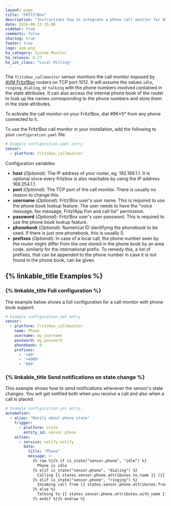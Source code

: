 ```yaml
---
layout: page
title: "FRITZ!Box"
description: "Instructions how to integrate a phone call monitor for AVM FRITZ!Box routers into Home Assistant."
date: 2016-08-13 15:00
sidebar: true
comments: false
sharing: true
footer: true
logo: avm.png
ha_category: System Monitor
ha_release: 0.27
ha_iot_class: "Local Polling"
---
```



The `fritzbox_callmonitor` sensor monitors the call monitor exposed by [AVM Fritz!Box](http://avm.de/produkte/fritzbox/) routers
on TCP port 1012. It will assume the values `idle`, `ringing`, `dialing`, or `talking` with the phone numbers involved contained in the state attributes.
It can also access the internal phone book of the router to look up the names corresponding to the phone numbers and store them in the state attributes.

To activate the call monitor on your Fritz!Box, dial #96\*5\* from any phone connected to it.

To use the Fritz!Box call monitor in your installation, add the following to your `configuration.yaml` file:

```yaml
# Example configuration.yaml entry
sensor:
  - platform: fritzbox_callmonitor
```

Configuration variables:

- **host** (*Optional*): The IP address of your router, eg. 192.168.1.1. It is optional since every fritzbox is also reachable by using the IP address 169.254.1.1.
- **port** (*Optional*): The TCP port of the call monitor. There is usually no reason to change this.
- **username** (*Optional*): Fritz!Box user's user name. This is required to use the phone book lookup feature. The user needs to have the "voice message, fax message, Fritz!App Fon and call list" permission.
- **password** (*Optional*): Fritz!Box user's user password. This is required to use the phone book lookup feature.
- **phonebook** (*Optional*): Numerical ID identifying the phonebook to be used. If there is just one phonebook, this is usually 0.
- **prefixes** (*Optional*): In case of a local call, the phone number seen by the router might differ from the one stored in the phone book by an area code, similarly for the international prefix. To remedy this, a list of prefixes, that can be appended to the phone number in case it is not found in the phone book, can be given.

## {% linkable_title Examples %}

### {% linkable_title Full configuration %}

The example below shows a full configuration for a call monitor with phone book support.

```yaml
# Example configuration.yml entry
sensor:
  - platform: fritzbox_callmonitor
    name: Phone
    username: my_username
    password: my_password
    phonebook: 0
    prefixes:
      - '+49'
      - '+4989'
      - '089'
```

### {% linkable_title Send notifications on state change %}

This example shows how to send notifications whenever the sensor's state changes. You will get notified both when you receive a call and also when a call is placed.

```yaml
# Example configuration.yml entry.
automation:
  - alias: "Notify about phone state"
    trigger:
      - platform: state
        entity_id: sensor.phone
    action:
      - service: notify.notify
        data:
          title: "Phone"
          message: >-
            {% raw %}{% if is_state("sensor.phone", "idle") %}
              Phone is idle
            {% elif is_state("sensor.phone", "dialing") %}
              Calling {{ states.sensor.phone.attributes.to_name }} ({{ states.sensor.phone.attributes.to }})
            {% elif is_state("sensor.phone", "ringing") %}
              Incoming call from {{ states.sensor.phone.attributes.from_name }} ({{ states.sensor.phone.attributes.from }})
            {% else %}
              Talking to {{ states.sensor.phone.attributes.with_name }} ({{ states.sensor.phone.attributes.with }})
            {% endif %}{% endraw %}
```
